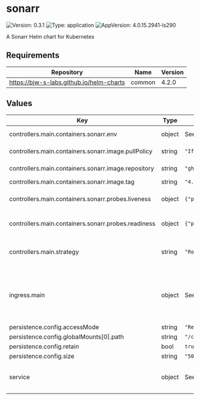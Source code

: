 # sonarr

![Version: 0.3.1](https://img.shields.io/badge/Version-0.3.1-informational?style=flat-square) ![Type: application](https://img.shields.io/badge/Type-application-informational?style=flat-square) ![AppVersion: 4.0.15.2941-ls290](https://img.shields.io/badge/AppVersion-4.0.15.2941--ls290-informational?style=flat-square)

A Sonarr Helm chart for Kubernetes

## Requirements

| Repository | Name | Version |
|------------|------|---------|
| https://bjw-s-labs.github.io/helm-charts | common | 4.2.0 |

## Values

| Key | Type | Default | Description |
|-----|------|---------|-------------|
| controllers.main.containers.sonarr.env | object | See [values.yaml](./values.yaml) | environment variables. |
| controllers.main.containers.sonarr.image.pullPolicy | string | `"IfNotPresent"` | image pull policy |
| controllers.main.containers.sonarr.image.repository | string | `"ghcr.io/linuxserver/sonarr"` | image repository |
| controllers.main.containers.sonarr.image.tag | string | `"4.0.15.2941-ls290"` | image tag |
| controllers.main.containers.sonarr.probes.liveness | object | `{"path":"/ping","type":"HTTP"}` | Configures liveness probe |
| controllers.main.containers.sonarr.probes.readiness | object | `{"path":"/ping","type":"HTTP"}` | Configures readiness probe |
| controllers.main.strategy | string | `"RollingUpdate"` | Set the controller upgrade strategy |
| ingress.main | object | See [values.yaml](./values.yaml) | Enable and configure ingress settings for the chart under this key. |
| persistence.config.accessMode | string | `"ReadWriteOnce"` |  |
| persistence.config.globalMounts[0].path | string | `"/config"` |  |
| persistence.config.retain | bool | `true` |  |
| persistence.config.size | string | `"500Mi"` |  |
| service | object | See [values.yaml](./values.yaml) | Configures service settings for the chart. |


